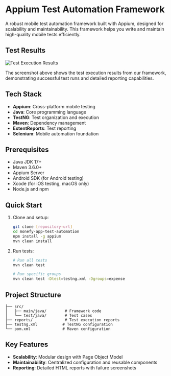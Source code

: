 # Appium Test Automation Framework

A robust mobile test automation framework built with Appium, designed for scalability and maintainability. This framework helps you write and maintain high-quality mobile tests efficiently.

## Test Results

![Test Execution Results](https://github.com/user-attachments/assets/ef8bec1a-4c76-4b08-a126-00472053907e)

The screenshot above shows the test execution results from our framework, demonstrating successful test runs and detailed reporting capabilities.

## Tech Stack

- **Appium**: Cross-platform mobile testing
- **Java**: Core programming language
- **TestNG**: Test organization and execution
- **Maven**: Dependency management
- **ExtentReports**: Test reporting
- **Selenium**: Mobile automation foundation

## Prerequisites

- Java JDK 17+
- Maven 3.6.0+
- Appium Server
- Android SDK (for Android testing)
- Xcode (for iOS testing, macOS only)
- Node.js and npm

## Quick Start

1. Clone and setup:
   ```bash
   git clone [repository-url]
   cd monefy-app-test-automation
   npm install -g appium
   mvn clean install
   ```

2. Run tests:
   ```bash
   # Run all tests
   mvn clean test

   # Run specific groups
   mvn clean test -Dtest=testng.xml -Dgroups=expense
   ```

## Project Structure

```
├── src/
│   ├── main/java/        # Framework code
│   └── test/java/        # Test cases
├── reports/              # Test execution reports
├── testng.xml           # TestNG configuration
└── pom.xml              # Maven configuration
```

## Key Features

- **Scalability**: Modular design with Page Object Model
- **Maintainability**: Centralized configuration and reusable components
- **Reporting**: Detailed HTML reports with failure screenshots
